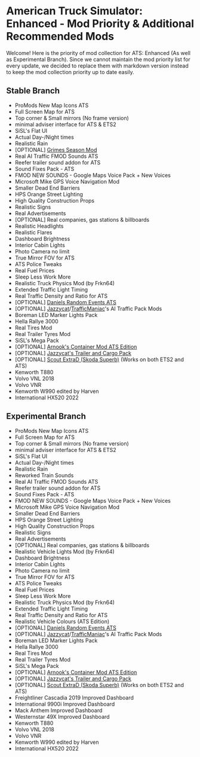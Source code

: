 # American Truck Simulator: Enhanced - Mod Priority & Additional Recommended Mods
Welcome! Here is the priority of mod collection for ATS: Enhanced (As well as Experimental Branch).
Since we cannot maintain the mod priority list for every update, we decided to replace them with markdown version instead to keep the mod collection priority up to date easily.

## Stable Branch
* ProMods New Map Icons ATS
* Full Screen Map for ATS
* Top corner & Small mirrors (No frame version)
* minimal adviser interface for ATS & ETS2
* SiSL's Flat UI
* Actual Day-/Night times
* Realistic Rain
* [OPTIONAL] [Grimes Season Mod](https://grimesmods.wordpress.com/)
* Real AI Traffic FMOD Sounds ATS
* Reefer trailer sound addon for ATS
* Sound Fixes Pack - ATS
* FMOD NEW SOUNDS - Google Maps Voice Pack + New Voices
* Microsoft Mike GPS Voice Navigation Mod
* Smaller Dead End Barriers
* HPS Orange Street Lighting
* High Quality Construction Props
* Realistic Signs
* Real Advertisements
* [OPTIONAL] Real companies, gas stations & billboards
* Realistic Headlights
* Realistic Flares
* Dashboard Brightness
* Interior Cabin Lights
* Photo Camera no limit
* True Mirror FOV for ATS
* ATS Police Tweaks
* Real Fuel Prices
* Sleep Less Work More
* Realistic Truck Physics Mod (by Frkn64)
* Extended Traffic Light Timing
* Real Traffic Density and Ratio for ATS
* [OPTIONAL] [Daniels Random Events ATS](https://forum.scssoft.com/viewtopic.php?t=293448)
* [OPTIONAL] [Jazzycat](https://atsmods.lt/?s=Jazzycat)/[TrafficManiac](https://atsmods.lt/?s=TrafficManiac)'s AI Traffic Pack Mods
* Boreman LED Marker Lights Pack
* Hella Rallye 3000
* Real Tires Mod
* Real Trailer Tyres Mod
* SiSL's Mega Pack
* [OPTIONAL] [Arnook's Container Mod ATS Edition](https://forum.scssoft.com/viewtopic.php?t=303954)
* [OPTIONAL] [Jazzycat's Trailer and Cargo Pack](https://atsmods.lt/trailers-and-cargo-pack-by-jazzycat-v5-0/)
* [OPTIONAL] [Scout ExtraD (Skoda Superb)](https://truckymods.io/euro-truck-simulator-2/Other%20Vehicles/scout-extrad-skoda-superb) (Works on both ETS2 and ATS)
* Kenworth T880
* Volvo VNL 2018
* Volvo VNR
* Kenworth W990 edited by Harven
* International HX520 2022

## Experimental Branch
* ProMods New Map Icons ATS
* Full Screen Map for ATS
* Top corner & Small mirrors (No frame version)
* minimal adviser interface for ATS & ETS2
* SiSL's Flat UI
* Actual Day-/Night times
* Realistic Rain
* Reworked Train Sounds
* Real AI Traffic FMOD Sounds ATS
* Reefer trailer sound addon for ATS
* Sound Fixes Pack - ATS
* FMOD NEW SOUNDS - Google Maps Voice Pack + New Voices
* Microsoft Mike GPS Voice Navigation Mod
* Smaller Dead End Barriers
* HPS Orange Street Lighting
* High Quality Construction Props
* Realistic Signs
* Real Advertisements
* [OPTIONAL] Real companies, gas stations & billboards
* Realistic Vehicle Lights Mod (by Frkn64)
* Dashboard Brightness
* Interior Cabin Lights
* Photo Camera no limit
* True Mirror FOV for ATS
* ATS Police Tweaks
* Real Fuel Prices
* Sleep Less Work More
* Realistic Truck Physics Mod (by Frkn64)
* Extended Traffic Light Timing
* Real Traffic Density and Ratio for ATS
* Realistic Vehicle Colours (ATS Edition)
* [OPTIONAL] [Daniels Random Events ATS](https://forum.scssoft.com/viewtopic.php?t=293448)
* [OPTIONAL] [Jazzycat](https://atsmods.lt/?s=Jazzycat)/[TrafficManiac](https://atsmods.lt/?s=TrafficManiac)'s AI Traffic Pack Mods
* Boreman LED Marker Lights Pack
* Hella Rallye 3000
* Real Tires Mod
* Real Trailer Tyres Mod
* SiSL's Mega Pack
* [OPTIONAL] [Arnook's Container Mod ATS Edition](https://forum.scssoft.com/viewtopic.php?t=303954)
* [OPTIONAL] [Jazzycat's Trailer and Cargo Pack](https://atsmods.lt/trailers-and-cargo-pack-by-jazzycat-v5-0/)
* [OPTIONAL] [Scout ExtraD (Skoda Superb)](https://truckymods.io/euro-truck-simulator-2/Other%20Vehicles/scout-extrad-skoda-superb) (Works on both ETS2 and ATS)
* Freightliner Cascadia 2019 Improved Dashboard
* International 9900i Improved Dashboard
* Mack Anthem Improved Dashboard
* Westernstar 49X Improved Dashboard
* Kenworth T880
* Volvo VNL 2018
* Volvo VNR
* Kenworth W990 edited by Harven
* International HX520 2022
